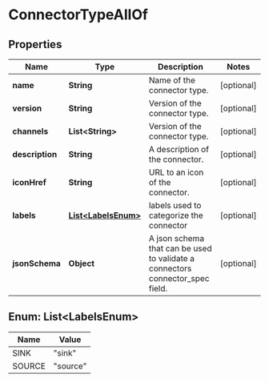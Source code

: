 

# ConnectorTypeAllOf


## Properties

Name | Type | Description | Notes
------------ | ------------- | ------------- | -------------
**name** | **String** | Name of the connector type. |  [optional]
**version** | **String** | Version of the connector type. |  [optional]
**channels** | **List&lt;String&gt;** | Version of the connector type. |  [optional]
**description** | **String** | A description of the connector. |  [optional]
**iconHref** | **String** | URL to an icon of the connector. |  [optional]
**labels** | [**List&lt;LabelsEnum&gt;**](#List&lt;LabelsEnum&gt;) | labels used to categorize the connector |  [optional]
**jsonSchema** | **Object** | A json schema that can be used to validate a connectors connector_spec field. |  [optional]



## Enum: List&lt;LabelsEnum&gt;

Name | Value
---- | -----
SINK | &quot;sink&quot;
SOURCE | &quot;source&quot;




